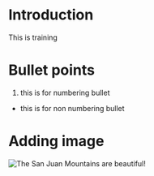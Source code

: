 # Introduction
This is training 
# Bullet points
1. this is for numbering bullet
* this is for non numbering bullet
# Adding image



![The San Juan Mountains are beautiful!](document1/github "San Juan Mountains")
